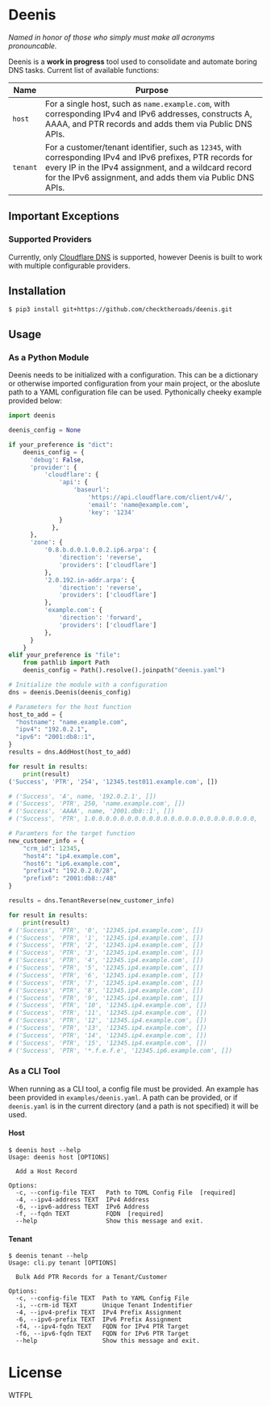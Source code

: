 # Deenis

_Named in honor of those who simply must make all acronyms pronouncable._

Deenis is a **work in progress** tool used to consolidate and automate boring DNS tasks. Current list of available functions:

| Name     | Purpose                                                                                                                                                                                                                          |
| -------- | -------------------------------------------------------------------------------------------------------------------------------------------------------------------------------------------------------------------------------- |
| `host`   | For a single host, such as `name.example.com`, with corresponding IPv4 and IPv6 addresses, constructs A, AAAA, and PTR records and adds them via Public DNS APIs.                                                                |
| `tenant` | For a customer/tenant identifier, such as `12345`, with corresponding IPv4 and IPv6 prefixes, PTR records for every IP in the IPv4 assignment, and a wildcard record for the IPv6 assignment, and adds them via Public DNS APIs. |

## Important Exceptions

### Supported Providers

Currently, only [Cloudflare DNS](https://www.cloudflare.com/dns/) is supported, however Deenis is built to work with multiple configurable providers.

## Installation

```console
$ pip3 install git+https://github.com/checktheroads/deenis.git
```

## Usage

### As a Python Module

Deenis needs to be initialized with a configuration. This can be a dictionary or otherwise imported configuration from your main project, or the aboslute path to a YAML configuration file can be used. Pythonically cheeky example provided below:

```python
import deenis

deenis_config = None

if your_preference is "dict":
    deenis_config = {
      'debug': False,
      'provider': {
          'cloudflare': {
              'api': {
                  'baseurl':
                      'https://api.cloudflare.com/client/v4/',
                      'email': 'name@example.com',
                      'key': '1234'
              }
            },
      },
      'zone': {
          '0.8.b.d.0.1.0.0.2.ip6.arpa': {
              'direction': 'reverse',
              'providers': ['cloudflare']
          },
          '2.0.192.in-addr.arpa': {
              'direction': 'reverse',
              'providers': ['cloudflare']
          },
          'example.com': {
              'direction': 'forward',
              'providers': ['cloudflare']
          },
      }
    }
elif your_preference is "file":
    from pathlib import Path
    deenis_config = Path().resolve().joinpath("deenis.yaml")

# Initialize the module with a configuration
dns = deenis.Deenis(deenis_config)

# Parameters for the host function
host_to_add = {
  "hostname": "name.example.com",
  "ipv4": "192.0.2.1",
  "ipv6": "2001:db8::1",
}
results = dns.AddHost(host_to_add)

for result in results:
    print(result)
('Success', 'PTR', '254', '12345.test011.example.com', [])

# ('Success', 'A', name, '192.0.2.1', [])
# ('Success', 'PTR', 250, 'name.example.com', [])
# ('Success', 'AAAA', name, '2001.db8::1', [])
# ('Success', 'PTR', 1.0.0.0.0.0.0.0.0.0.0.0.0.0.0.0.0.0.0.0.0.0.0.0, 'name.example.com', [])

# Paramters for the target function
new_customer_info = {
    "crm_id": 12345,
    "host4": "ip4.example.com",
    "host6": "ip6.example.com",
    "prefix4": "192.0.2.0/28",
    "prefix6": "2001:db8::/48"
}

results = dns.TenantReverse(new_customer_info)

for result in results:
    print(result)
# ('Success', 'PTR', '0', '12345.ip4.example.com', [])
# ('Success', 'PTR', '1', '12345.ip4.example.com', [])
# ('Success', 'PTR', '2', '12345.ip4.example.com', [])
# ('Success', 'PTR', '3', '12345.ip4.example.com', [])
# ('Success', 'PTR', '4', '12345.ip4.example.com', [])
# ('Success', 'PTR', '5', '12345.ip4.example.com', [])
# ('Success', 'PTR', '6', '12345.ip4.example.com', [])
# ('Success', 'PTR', '7', '12345.ip4.example.com', [])
# ('Success', 'PTR', '8', '12345.ip4.example.com', [])
# ('Success', 'PTR', '9', '12345.ip4.example.com', [])
# ('Success', 'PTR', '10', '12345.ip4.example.com', [])
# ('Success', 'PTR', '11', '12345.ip4.example.com', [])
# ('Success', 'PTR', '12', '12345.ip4.example.com', [])
# ('Success', 'PTR', '13', '12345.ip4.example.com', [])
# ('Success', 'PTR', '14', '12345.ip4.example.com', [])
# ('Success', 'PTR', '15', '12345.ip4.example.com', [])
# ('Success', 'PTR', '*.f.e.f.e', '12345.ip6.example.com', [])
```
### As a CLI Tool

When running as a CLI tool, a config file must be provided. An example has been provided in `examples/deenis.yaml`. A path can be provided, or if `deenis.yaml` is in the current directory (and a path is not specified) it will be used.

#### Host

```console
$ deenis host --help
Usage: deenis host [OPTIONS]

  Add a Host Record

Options:
  -c, --config-file TEXT   Path to TOML Config File  [required]
  -4, --ipv4-address TEXT  IPv4 Address
  -6, --ipv6-address TEXT  IPv6 Address
  -f, --fqdn TEXT          FQDN  [required]
  --help                   Show this message and exit.
```

#### Tenant

```console
$ deenis tenant --help
Usage: cli.py tenant [OPTIONS]

  Bulk Add PTR Records for a Tenant/Customer

Options:
  -c, --config-file TEXT  Path to YAML Config File
  -i, --crm-id TEXT       Unique Tenant Indentifier
  -4, --ipv4-prefix TEXT  IPv4 Prefix Assignment
  -6, --ipv6-prefix TEXT  IPv6 Prefix Assignment
  -f4, --ipv4-fqdn TEXT   FQDN for IPv4 PTR Target
  -f6, --ipv6-fqdn TEXT   FQDN for IPv6 PTR Target
  --help                  Show this message and exit.
```

# License

<a href="http://www.wtfpl.net/"><img src="http://www.wtfpl.net/wp-content/uploads/2012/12/wtfpl-badge-4.png" width="80" height="15" alt="WTFPL" /></a>
